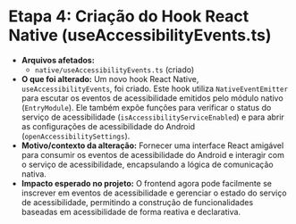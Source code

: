 # Etapa 4: Criação do Hook React Native (useAccessibilityEvents.ts)

*   **Arquivos afetados:**
    *   `native/useAccessibilityEvents.ts` (criado)
*   **O que foi alterado:** Um novo hook React Native, `useAccessibilityEvents`, foi criado. Este hook utiliza `NativeEventEmitter` para escutar os eventos de acessibilidade emitidos pelo módulo nativo (`EntryModule`). Ele também expõe funções para verificar o status do serviço de acessibilidade (`isAccessibilityServiceEnabled`) e para abrir as configurações de acessibilidade do Android (`openAccessibilitySettings`).
*   **Motivo/contexto da alteração:** Fornecer uma interface React amigável para consumir os eventos de acessibilidade do Android e interagir com o serviço de acessibilidade, encapsulando a lógica de comunicação nativa.
*   **Impacto esperado no projeto:** O frontend agora pode facilmente se inscrever em eventos de acessibilidade e gerenciar o estado do serviço de acessibilidade, permitindo a construção de funcionalidades baseadas em acessibilidade de forma reativa e declarativa.
